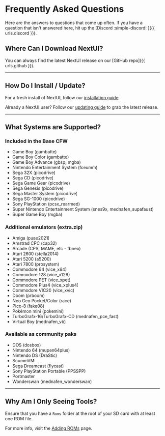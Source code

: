 # Frequently Asked Questions

Here are the answers to questions that come up often. If you have a question that isn't answered here, hit up
the [Discord :simple-discord: ]({{ urls.discord }}).

## Where Can I Download NextUI?

You can always find the latest NextUI release on our [GitHub repo]({{ urls.github }}).

---

## How Do I Install / Update?

For a fresh install of NextUI, follow our [installation guide](../usage.md#installation-instructions).

Already a NextUI user? Follow our [updating guide](../usage.md#updating-an-existing-install) to grab the latest release.

---

## What Systems are Supported?

### Included in the Base CFW

* Game Boy (gambatte)
* Game Boy Color (gambatte)
* Game Boy Advance (gbsp, mgba)
* Nintendo Entertainment System (fceumm)
* Sega 32X (picodrive)
* Sega CD (picodrive)
* Sega Game Gear (picodrive)
* Sega Genesis (picodrive)
* Sega Master System (picodrive)
* Sega SG-1000 (picodrive)
* Sony PlayStation (pcsx_rearmed)
* Super Nintendo Entertainment System (snes9x, mednafen_supafaust)
* Super Game Boy (mgba)

### Additional emulators (extra.zip)

* Amiga (puae2021)
* Amstrad CPC (cap32)
* Arcade (CPS, MAME, etc - fbneo)
* Atari 2600 (stella2014)
* Atari 5200 (a5200)
* Atari 7800 (prosystem)
* Commodore 64 (vice_x64)
* Commodore 128 (vice_x128)
* Commodore PET (vice_xpet)
* Commodore Plus4 (vice_xplus4)
* Commodore VIC20 (vice_xvic)
* Doom (prboom)
* Neo Geo Pocket/Color (race)
* Pico-8 (fake08)
* Pokémon mini (pokemini)
* TurboGrafx-16/TurboGrafx-CD (mednafen_pce_fast)
* Virtual Boy (mednafen_vb)

### Available as community paks

* DOS (dosbox)
* Nintendo 64 (mupen64plus)
* Nintendo DS (DraStic)
* ScummVM
* Sega Dreamcast (flycast)
* Sony PlayStation Portable (PPSSPP)
* Portmaster
* Wonderswan (mednafen_wonderswan)

---

## Why Am I Only Seeing Tools?

Ensure that you have a `Roms` folder at the root of your SD card with at least one ROM file.

For more info, visit the [Adding ROMs](../usage.md#adding-roms) page.
